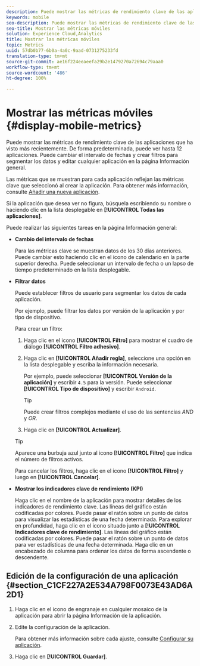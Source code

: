 ```yaml
---
description: Puede mostrar las métricas de rendimiento clave de las aplicaciones que ha visto más recientemente. De forma predeterminada, puede ver hasta 12 aplicaciones. Puede cambiar el intervalo de fechas y crear filtros para segmentar los datos y editar cualquier aplicación en la página Información general.
keywords: mobile
seo-description: Puede mostrar las métricas de rendimiento clave de las aplicaciones que ha visto más recientemente. De forma predeterminada, puede ver hasta 12 aplicaciones. Puede cambiar el intervalo de fechas y crear filtros para segmentar los datos y editar cualquier aplicación en la página Información general.
seo-title: Mostrar las métricas móviles
solution: Experience Cloud,Analytics
title: Mostrar las métricas móviles
topic: Metrics
uuid: 57db0b77-6b0a-4a0c-9aad-0731275233fd
translation-type: tm+mt
source-git-commit: ae16f224eeaeefa29b2e1479270a72694c79aaa0
workflow-type: tm+mt
source-wordcount: '486'
ht-degree: 100%

---
```



# Mostrar las métricas móviles {#display-mobile-metrics}

Puede mostrar las métricas de rendimiento clave de las aplicaciones que ha visto más recientemente. De forma predeterminada, puede ver hasta 12 aplicaciones. Puede cambiar el intervalo de fechas y crear filtros para segmentar los datos y editar cualquier aplicación en la página Información general.

Las métricas que se muestran para cada aplicación reflejan las métricas clave que seleccionó al crear la aplicación. Para obtener más información, consulte [Añadir una nueva aplicación](/help/using/manage-apps/t-new-app.md).

Si la aplicación que desea ver no figura, búsquela escribiendo su nombre o haciendo clic en la lista desplegable en **[!UICONTROL Todas las aplicaciones]**.

Puede realizar las siguientes tareas en la página Información general:

* **Cambio del intervalo de fechas**

   Para las métricas clave se muestran datos de los 30 días anteriores. Puede cambiar esto haciendo clic en el icono de calendario en la parte superior derecha. Puede seleccionar un intervalo de fecha o un lapso de tiempo predeterminado en la lista desplegable.

* **Filtrar datos**

   Puede establecer filtros de usuario para segmentar los datos de cada aplicación.

   Por ejemplo, puede filtrar los datos por versión de la aplicación y por tipo de dispositivo.

   Para crear un filtro:

   1. Haga clic en el icono **[!UICONTROL Filtro]** para mostrar el cuadro de diálogo **[!UICONTROL Filtro adhesivo]**.
   1. Haga clic en **[!UICONTROL Añadir regla]**, seleccione una opción en la lista desplegable y escriba la información necesaria.

      Por ejemplo, puede seleccionar **[!UICONTROL Versión de la aplicación]** y escribir `4.5` para la versión. Puede seleccionar **[!UICONTROL Tipo de dispositivo]** y escribir `Android`.

      >[!TIP]
      >
      >Puede crear filtros complejos mediante el uso de las sentencias *AND* y *OR*.

   1. Haga clic en **[!UICONTROL Actualizar]**.
   >[!TIP]
   >
   >Aparece una burbuja azul junto al icono **[!UICONTROL Filtro]** que indica el número de filtros activos.

   Para cancelar los filtros, haga clic en el icono **[!UICONTROL Filtro]** y luego en **[!UICONTROL Cancelar]**.

* **Mostrar los indicadores clave de rendimiento (KPI)**

   Haga clic en el nombre de la aplicación para mostrar detalles de los indicadores de rendimiento clave. Las líneas del gráfico están codificadas por colores. Puede pasar el ratón sobre un punto de datos para visualizar las estadísticas de una fecha determinada. Para explorar en profundidad, haga clic en el icono situado junto a **[!UICONTROL Indicadores clave de rendimiento]**. Las líneas del gráfico están codificadas por colores. Puede pasar el ratón sobre un punto de datos para ver estadísticas de una fecha determinada. Haga clic en un encabezado de columna para ordenar los datos de forma ascendente o descendente.

## Edición de la configuración de una aplicación {#section_C1CF227A2E534A798F0073E43AD6A2D1}

1. Haga clic en el icono de engranaje en cualquier mosaico de la aplicación para abrir la página Información de la aplicación.
1. Edite la configuración de la aplicación.

   Para obtener más información sobre cada ajuste, consulte  [Configurar su aplicación](/help/using/c-manage-app-settings/c-mob-confg-app/c-mob-confg-app.md).

1. Haga clic en **[!UICONTROL Guardar]**.
